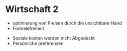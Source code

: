# Wirtschaft 2

+ optimierung von Preisen durch die unsichtbare Hand
+ Formalefreiheit

- Soziale kosten werden nicht Abgedeckt
- Persönliche preferenzen
